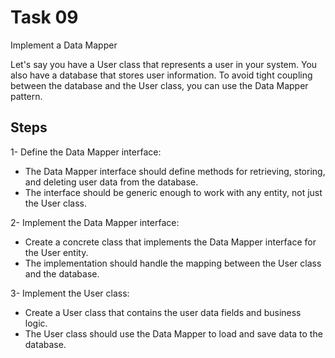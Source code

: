 # Task 09

Implement a Data Mapper

Let's say you have a User class that represents a user in your system. You also have a database that stores user information. To avoid tight coupling between the database and the User class, you can use the Data Mapper pattern.


## Steps

1- Define the Data Mapper interface:

* The Data Mapper interface should define methods for retrieving, storing, and deleting user data from the database.
* The interface should be generic enough to work with any entity, not just the User class.

2- Implement the Data Mapper interface:

* Create a concrete class that implements the Data Mapper interface for the User entity.
* The implementation should handle the mapping between the User class and the database.

3- Implement the User class:

* Create a User class that contains the user data fields and business logic.
* The User class should use the Data Mapper to load and save data to the database.
